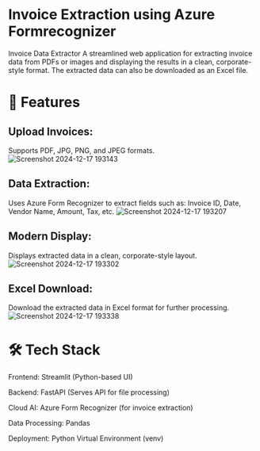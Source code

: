 # Invoice Extraction using Azure Formrecognizer
 Invoice Data Extractor
A streamlined web application for extracting invoice data from PDFs or images and displaying the results in a clean, corporate-style format. The extracted data can also be downloaded as an Excel file.


# 🚀 Features
## Upload Invoices:
Supports PDF, JPG, PNG, and JPEG formats.
![Screenshot 2024-12-17 193143](https://github.com/user-attachments/assets/1995457b-4934-4ff4-aec4-3997921258f0)

## Data Extraction:
Uses Azure Form Recognizer to extract fields such as:
Invoice ID, Date, Vendor Name, Amount, Tax, etc.
![Screenshot 2024-12-17 193207](https://github.com/user-attachments/assets/92f2a3d6-727d-4eda-92d9-0d72a20e7c89)

## Modern Display:
Displays extracted data in a clean, corporate-style layout.
![Screenshot 2024-12-17 193302](https://github.com/user-attachments/assets/ee413264-5e26-4dc8-8644-99f4ef930d9b)

## Excel Download:
Download the extracted data in Excel format for further processing.
![Screenshot 2024-12-17 193338](https://github.com/user-attachments/assets/af543095-0b49-4254-883c-c6827d0bc5b3)

# 🛠️ Tech Stack

Frontend: Streamlit (Python-based UI)

Backend: FastAPI (Serves API for file processing)

Cloud AI: Azure Form Recognizer (for invoice extraction)

Data Processing: Pandas

Deployment: Python Virtual Environment (venv)
